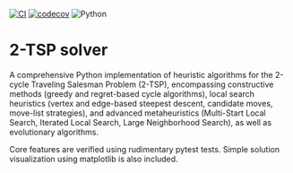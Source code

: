 [![CI](https://github.com/Poranny/2-TSP/actions/workflows/ci.yml/badge.svg)](https://github.com/Poranny/Sssnake/actions) [![codecov](https://codecov.io/gh/Poranny/2-TSP/graph/badge.svg?token=W1WXPE0X2H)](https://codecov.io/gh/Poranny/2-TSP) ![Python](https://img.shields.io/badge/python-3.11%2B-blue.svg)

# 2-TSP solver

A comprehensive Python implementation of heuristic algorithms for the 2-cycle Traveling Salesman Problem (2-TSP), encompassing constructive methods (greedy and regret-based cycle algorithms), local search heuristics (vertex and edge-based steepest descent, candidate moves, move-list strategies), and advanced metaheuristics (Multi-Start Local Search, Iterated Local Search, Large Neighborhood Search), as well as evolutionary algorithms.

Core features are verified using rudimentary pytest tests.
Simple solution visualization using matplotlib is also included.
